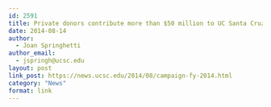 ```yaml
---
id: 2591
title: Private donors contribute more than $50 million to UC Santa Cruz
date: 2014-08-14
author:
  - Joan Springhetti
author_email:
  - jspringh@ucsc.edu
layout: post
link_post: https://news.ucsc.edu/2014/08/campaign-fy-2014.html
category: "News"
format: link
---
```

